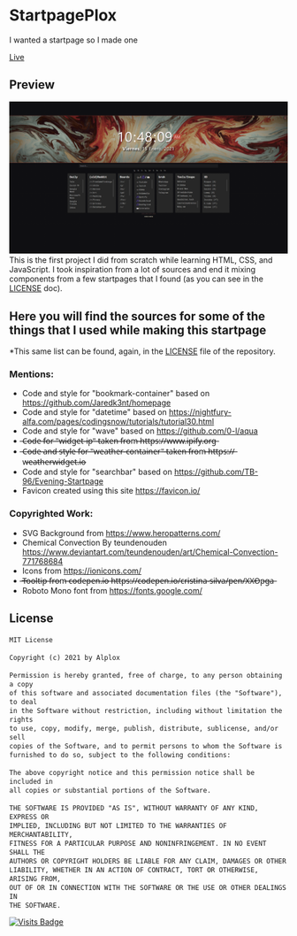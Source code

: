 # StartpagePlox
I wanted a startpage so I made one

[Live](https://alplox.github.io/StartpagePlox/)

## Preview
[![](https://raw.githubusercontent.com/Alplox/StartpagePlox/master/StartpagePlox.png)](https://alplox.github.io/StartpagePlox/)
This is the first project I did from scratch while learning HTML, CSS, and JavaScript.
I took inspiration from a lot of sources and end it mixing components from a few startpages that I found (as you can see in the [LICENSE](https://github.com/Alplox/StartpagePlox/blob/main/LICENSE) doc).

## Here you will find the sources for some of the things that I used while making this startpage
*This same list can be found, again, in the [LICENSE](https://github.com/Alplox/StartpagePlox/blob/main/LICENSE) file of the repository.
### Mentions:
- Code and style for "bookmark-container" based on https://github.com/Jaredk3nt/homepage
- Code and style for "datetime" based on https://nightfury-alfa.com/pages/codingsnow/tutorials/tutorial30.html
- Code and style for "wave" based on https://github.com/0-l/aqua
- ̶C̶o̶d̶e̶ ̶f̶o̶r̶ ̶"̶w̶i̶d̶g̶e̶t̶-̶i̶p̶"̶ ̶t̶a̶k̶e̶n̶ ̶f̶r̶o̶m̶ ̶h̶t̶t̶p̶s̶:̶/̶/̶w̶w̶w̶.̶i̶p̶i̶f̶y̶.̶o̶r̶g̶
- ̶C̶o̶d̶e̶ ̶a̶n̶d̶ ̶s̶t̶y̶l̶e̶ ̶f̶o̶r̶ ̶"̶w̶e̶a̶t̶h̶e̶r̶-̶c̶o̶n̶t̶a̶i̶n̶e̶r̶"̶ ̶t̶a̶k̶e̶n̶ ̶f̶r̶o̶m̶ ̶h̶t̶t̶p̶s̶:̶/̶/̶w̶e̶a̶t̶h̶e̶r̶w̶i̶d̶g̶e̶t̶.̶i̶o̶
- Code and style for "searchbar" based on https://github.com/TB-96/Evening-Startpage
- Favicon created using this site https://favicon.io/

### Copyrighted Work:
- SVG Background from https://www.heropatterns.com/
- Chemical Convection By teundenouden https://www.deviantart.com/teundenouden/art/Chemical-Convection-771768684
- Icons from https://ionicons.com/
- ̶T̶o̶o̶l̶t̶i̶p̶ ̶f̶r̶o̶m̶ ̶c̶o̶d̶e̶p̶e̶n̶.̶i̶o̶ ̶h̶t̶t̶p̶s̶:̶/̶/̶c̶o̶d̶e̶p̶e̶n̶.̶i̶o̶/̶c̶r̶i̶s̶t̶i̶n̶a̶-̶s̶i̶l̶v̶a̶/̶p̶e̶n̶/̶X̶X̶O̶p̶g̶a̶
- Roboto Mono font from https://fonts.google.com/

## License
```
MIT License

Copyright (c) 2021 by Alplox

Permission is hereby granted, free of charge, to any person obtaining a copy
of this software and associated documentation files (the "Software"), to deal
in the Software without restriction, including without limitation the rights
to use, copy, modify, merge, publish, distribute, sublicense, and/or sell
copies of the Software, and to permit persons to whom the Software is
furnished to do so, subject to the following conditions:

The above copyright notice and this permission notice shall be included in
all copies or substantial portions of the Software.

THE SOFTWARE IS PROVIDED "AS IS", WITHOUT WARRANTY OF ANY KIND, EXPRESS OR
IMPLIED, INCLUDING BUT NOT LIMITED TO THE WARRANTIES OF MERCHANTABILITY,
FITNESS FOR A PARTICULAR PURPOSE AND NONINFRINGEMENT. IN NO EVENT SHALL THE
AUTHORS OR COPYRIGHT HOLDERS BE LIABLE FOR ANY CLAIM, DAMAGES OR OTHER
LIABILITY, WHETHER IN AN ACTION OF CONTRACT, TORT OR OTHERWISE, ARISING FROM,
OUT OF OR IN CONNECTION WITH THE SOFTWARE OR THE USE OR OTHER DEALINGS IN
THE SOFTWARE.
```

[![Visits Badge](https://badges.pufler.dev/visits/Alplox/StartpagePlox)](https://badges.pufler.dev)
